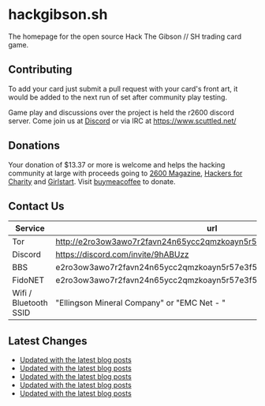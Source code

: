 # hackgibson.sh
The homepage for the open source Hack The Gibson // SH trading card game.


## Contributing

To add your card just submit a pull request with your card's front art, it would be added to the next run of set after community play testing.

Game play and discussions over the project is held the r2600 discord server. Come join us at [Discord](https://discord.com/invite/9hABUzz) or via IRC at https://www.scuttled.net/


## Donations

Your donation of $13.37 or more is welcome and helps the hacking community at large with proceeds going to [2600 Magazine](https://2600.com/), [Hackers for Charity](https://hackersforcharity.org) and [Girlstart](https://girlstart.org).  Visit [buymeacoffee](https://www.buymeacoffee.com/hackgibson.sh) to donate.


## Contact Us

Service | url
-|-
Tor | http://e2ro3ow3awo7r2favn24n65ycc2qmzkoayn5r57e3f56nvjwdcgg32ad.onion
Discord | https://discord.com/invite/9hABUzz
BBS | e2ro3ow3awo7r2favn24n65ycc2qmzkoayn5r57e3f56nvjwdcgg32ad.onion:23
FidoNET | e2ro3ow3awo7r2favn24n65ycc2qmzkoayn5r57e3f56nvjwdcgg32ad.onion:24554
Wifi / Bluetooth SSID | "Ellingson Mineral Company" or "EMC Net - <fidonet address>"

## Latest Changes
<!-- BLOG-POST-LIST:START -->
- [Updated with the latest blog posts](https://github.com/DFW2600/hackgibson.sh/commit/743cc81fa23eeb9c87e0f97125790ff2d269202f)
- [Updated with the latest blog posts](https://github.com/DFW2600/hackgibson.sh/commit/69b4072422575a437bcf1892297eefe3d8327e5d)
- [Updated with the latest blog posts](https://github.com/DFW2600/hackgibson.sh/commit/0a6198ea441aef3ffa7231505c16ef1e43b310d0)
- [Updated with the latest blog posts](https://github.com/DFW2600/hackgibson.sh/commit/c98bc0bcecb30c6ca100fefa2b87a81fe19183e2)
- [Updated with the latest blog posts](https://github.com/DFW2600/hackgibson.sh/commit/ec4ea3ccaf09cc5522a8482fdce53ac036c3641c)
<!-- BLOG-POST-LIST:END -->
